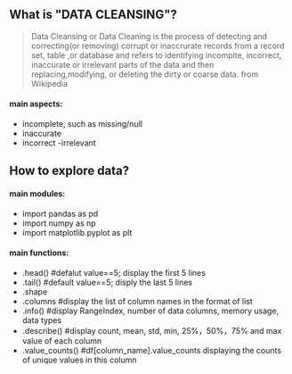 ## What is "DATA CLEANSING"?
> Data Cleansing or Data Cleaning is the process of detecting and correcting(or removing) corrupt or inaccrurate records from a record set, table ,or database and refers to identifying incomplte, incorrect, inaccurate or irrelevant parts of the data and then replacing,modifying, or deleting the dirty or coarse data.
> from Wikipedia
#### main aspects:
- incomplete, such as missing/null
- inaccurate
- incorrect
-irrelevant


## How to explore data? 
#### main modules:
- import pandas as pd
- import numpy as np
- import matplotlib.pyplot as plt

#### main functions:
- .head()  #defalut value==5; display the first 5 lines
- .tail()  #default value==5; disply the last 5 lines
- .shape 
- .columns #display the list of column names in the format of list
- .info()  #display RangeIndex, number of data columns, memory usage, data types
- .describe() #display count, mean, std, min, 25%，50%，75% and max value of each column
- .value_counts() #df[column_name].value_counts displaying the counts of unique values in this column


